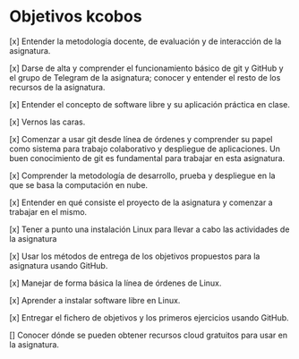 # Objetivos kcobos
 [x] Entender la metodología docente, de evaluación y de interacción de la asignatura.

 [x] Darse de alta y comprender el funcionamiento básico de git y GitHub y el grupo de Telegram de la asignatura; conocer y entender el resto de los recursos de la asignatura.

 [x] Entender el concepto de software libre y su aplicación práctica en clase.

 [x] Vernos las caras.

 [x] Comenzar a usar git desde línea de órdenes y comprender su papel como sistema para trabajo colaborativo y despliegue de aplicaciones. Un buen conocimiento de git es fundamental para trabajar en esta asignatura.

 [x] Comprender la metodología de desarrollo, prueba y despliegue en la que se basa la computación en nube.

 [x] Entender en qué consiste el proyecto de la asignatura y comenzar a trabajar en el mismo.

 [x] Tener a punto una instalación Linux para llevar a cabo las actividades de la asignatura

 [x] Usar los métodos de entrega de los objetivos propuestos para la asignatura usando GitHub.

 [x] Manejar de forma básica la línea de órdenes de Linux.

 [x] Aprender a instalar software libre en Linux.

 [x] Entregar el fichero de objetivos y los primeros ejercicios usando GitHub.

 [] Conocer dónde se pueden obtener recursos cloud gratuitos para usar en la asignatura.

